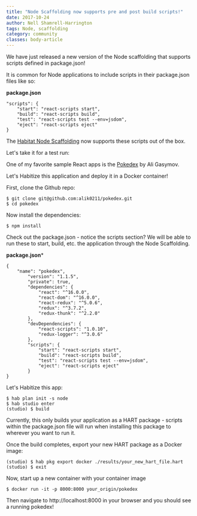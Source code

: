 ```yaml
---
title: "Node Scaffolding now supports pre and post build scripts!"
date: 2017-10-24
author: Nell Shamrell-Harrington
tags: Node, scaffolding
category: community
classes: body-article
---
```


We have just released a new version of the Node scaffolding that supports scripts defined in package.json!

It is common for Node applications to include scripts in their package.json files like so:

**package.json**

```
"scripts": {
	"start": "react-scripts start",
	"build": "react-scripts build",
	"test": "react-scripts test --env=jsdom",
	"eject": "react-scripts eject"
}
```

The [Habitat Node Scaffolding](https://github.com/habitat-sh/core-plans/tree/master/scaffolding-node) now supports these scripts out of the box.

Let's take it for a test run:

One of my favorite sample React apps is the [Pokedex](https://alik0211.ru/pokedex/) by Ali Gasymov.

Let's Habitize this application and deploy it in a Docker container!

First, clone the Github repo:

```console
$ git clone git@github.com:alik0211/pokedex.git
$ cd pokedex
```

Now install the dependencies:

```console
$ npm install
```

Check out the package.json - notice the scripts section? We will be able to run these to start, build, etc. the application through the Node Scaffolding.

**package.json***

```
{
	"name": "pokedex",
		"version": "1.1.5",
		"private": true,
		"dependencies": {
			"react": "^16.0.0",
			"react-dom": "^16.0.0",
			"react-redux": "^5.0.6",
			"redux": "^3.7.2",
			"redux-thunk": "^2.2.0"
		},
		"devDependencies": {
			"react-scripts": "1.0.10",
			"redux-logger": "^3.0.6"
		},
		"scripts": {
			"start": "react-scripts start",
			"build": "react-scripts build",
			"test": "react-scripts test --env=jsdom",
			"eject": "react-scripts eject"
		}
}
```


Let's Habitize this app:

```
$ hab plan init -s node
$ hab studio enter
(studio) $ build
```

Currently, this only builds your application as a HART package - scripts within the package.json file will run when installing this package to wherever you want to run it.

Once the build completes, export your new HART package as a Docker image:

```console
(studio) $ hab pkg export docker ./results/your_new_hart_file.hart
(studio) $ exit
```

Now, start up a new container with your container image

```console
$ docker run -it -p 8000:8000 your_origin/pokedex
```

Then navigate to http://localhost:8000 in your browser and you should see a running pokedex!
